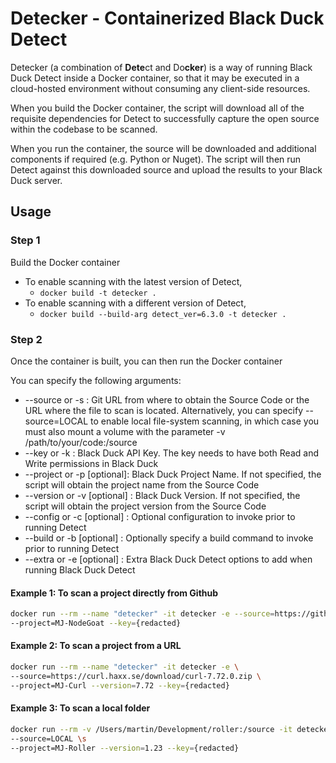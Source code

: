 # Detecker - Containerized Black Duck Detect
Detecker (a combination of **Dete**ct and Do**cker**) is a way of running Black Duck Detect inside a Docker container, so that it may be executed in a cloud-hosted environment without consuming any client-side resources.

When you build the Docker container, the script will download all of the requisite dependencies for Detect to successfully capture the open source within the codebase to be scanned.

When you run the container, the source will be downloaded and additional components if required (e.g. Python or Nuget). The script will then run Detect against this downloaded source and upload the results to your Black Duck server.


## Usage
### Step 1
Build the Docker container
- To enable scanning with the latest version of Detect,
  - ```docker build -t detecker .```
- To enable scanning with a different version of Detect,
  - ```docker build --build-arg detect_ver=6.3.0 -t detecker .```

### Step 2
Once the container is built, you can then run the Docker container

You can specify the following arguments:
- --source or -s : Git URL from where to obtain the Source Code or the URL where the file to scan is located. Alternatively, you can specify --source=LOCAL to enable local file-system scanning, in which case you must also mount a volume with the parameter -v /path/to/your/code:/source 
- --key or -k : Black Duck API Key. The key needs to have both Read and Write permissions in Black Duck
- --project or -p [optional]: Black Duck Project Name. If not specified, the script will obtain the project name from the Source Code
- --version or -v [optional] : Black Duck Version. If not specified, the script will obtain the project version from the Source Code
- --config or -c [optional] : Optional configuration to invoke prior to running Detect
- --build or -b [optional] : Optionally specify a build command to invoke prior to running Detect
- --extra or -e [optional] : Extra Black Duck Detect options to add when running Black Duck Detect

#### Example 1: To scan a project directly from Github
```sh
docker run --rm --name "detecker" -it detecker -e --source=https://github.com/OWASP/NodeGoat.git \
--project=MJ-NodeGoat --key={redacted}
```

#### Example 2: To scan a project from a URL
```sh
docker run --rm --name "detecker" -it detecker -e \
--source=https://curl.haxx.se/download/curl-7.72.0.zip \
--project=MJ-Curl --version=7.72 --key={redacted}
```

#### Example 3: To scan a local folder
```sh
docker run --rm -v /Users/martin/Development/roller:/source -it detecker -e \
--source=LOCAL \s
--project=MJ-Roller --version=1.23 --key={redacted}
```

